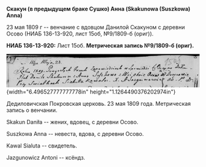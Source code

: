 **Скакун (в предыдущем браке Сушко) Анна (Skakunowa (Suszkowa) Anna)**

23 мая 1809 г -- венчание с вдовцом Данилой Скакуном с деревни Осово
(НИАБ 136-13-920, лист 15об, №9/1809-б (ориг)).

**НИАБ 136-13-920:** Лист 15об. **Метрическая запись №9/1809-б (ориг).**

![](./media/7236ff3a18ccb7157c87a7413cfd2aafdb1a1b71.png){width="6.496527777777778in"
height="1.1264490376202974in"}

Дедиловичская Покровская церковь. 23 мая 1809 года. Метрическая запись о
венчании.

Skakun Daniła -- жених, вдовец, с деревни Осовo.

Suszkowa Anna -- невеста, вдова, с деревни Осовo.

Kawal Sialuta -- свидетель.

Jazgunowicz Antoni -- ксёндз.
